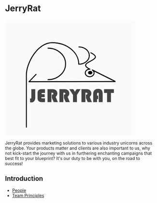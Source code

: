 # JerryRat

![Team Logo](./logo.png)

JerryRat provides marketing solutions to various industry unicorns across the globe. Your products matter and clients are also important to us, why not kick-start the journey with us in furthering enchanting campaigns that best fit to your blueprint? It's our duty to be with you, on the road to success! 

Introduction
---

- [People](./team/)
- [Team Principles](./team_principles.md)
